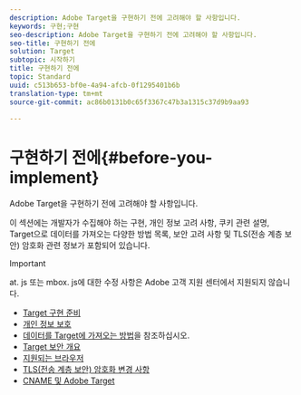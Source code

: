 ```yaml
---
description: Adobe Target을 구현하기 전에 고려해야 할 사항입니다.
keywords: 구현;구현
seo-description: Adobe Target을 구현하기 전에 고려해야 할 사항입니다.
seo-title: 구현하기 전에
solution: Target
subtopic: 시작하기
title: 구현하기 전에
topic: Standard
uuid: c513b653-bf0e-4a94-afcb-0f1295401b6b
translation-type: tm+mt
source-git-commit: ac86b0131b0c65f3367c47b3a1315c37d9b9aa93

---
```



# 구현하기 전에{#before-you-implement}

Adobe Target을 구현하기 전에 고려해야 할 사항입니다.

이 섹션에는 개발자가 수집해야 하는 구현, 개인 정보 고려 사항, 쿠키 관련 설명, Target으로 데이터를 가져오는 다양한 방법 목록, 보안 고려 사항 및 TLS(전송 계층 보안) 암호화 관련 정보가 포함되어 있습니다.

>[!IMPORTANT]
>
>at. js 또는 mbox. js에 대한 수정 사항은 Adobe 고객 지원 센터에서 지원되지 않습니다.

- [Target 구현 준비](prepare-to-implement-target.md)
- [개인 정보 보호](c-privacy/privacy.md)
- [데이터를 Target에 가져오는 방법](c-methods-to-get-data-into-target/methods-to-get-data-into-target.md)을 참조하십시오.
- [Target 보안 개요](target-security-overview.md)
- [지원되는 브라우저](supported-browsers.md)
- [TLS(전송 계층 보안) 암호화 변경 사항](tls-transport-layer-security-encryption.md)
- [CNAME 및 Adobe Target](implement-cname-support-in-target.md)